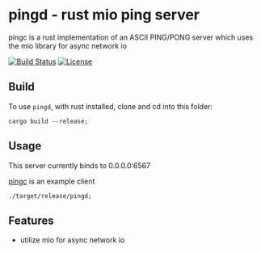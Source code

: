 # pingd - rust mio ping server

pingc is a rust implementation of an ASCII PING/PONG server which uses the mio library for async network io

[![Build Status](https://travis-ci.org/brayniac/pingd.svg?branch=master)](https://travis-ci.org/brayniac/pingd)
[![License](http://img.shields.io/:license-mit-blue.svg)](http://doge.mit-license.org)

## Build

To use `pingd`, with rust installed, clone and cd into this folder:

```shell
cargo build --release;
```

## Usage

This server currently binds to 0.0.0.0:6567 

[pingc](https://github.com/brayniac/pingc) is an example client

```shell
./target/release/pingd;
```

## Features

* utilize mio for async network io

